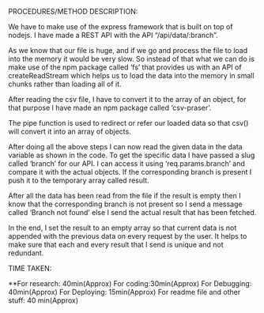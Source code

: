 PROCEDURES/METHOD DESCRIPTION:


We have to make use of the express framework that is built on top of nodejs.
I have made a REST API with the API “/api/data/:branch”.

As we know that our file is huge, and if we go and process the file to load into the memory it would be very slow. So instead of that what we can do is make use of the npm package called ‘fs’ that provides us with an API of createReadStream which helps us to load the data into the memory in small chunks rather than loading all of it.

After reading the csv file, I have to convert it to the array of an object, for that purpose I have made an npm package called ‘csv-praser’.

The pipe function is used to redirect or refer our loaded data so that csv() will convert it into an array of objects.

After doing all the above steps I can now read the given data in the data variable as shown in the code. 
To get the specific data I have passed a slug called ‘branch’ for our API. I can access it using ‘req.params.branch’ and compare it with the actual objects. If the corresponding branch is present I push it to the temporary array called result.

After all the data has been read from the file if the result is empty then I know that the corresponding branch is not present so I send a message called ‘Branch not found’ else I send the actual result that has been fetched.

In the end, I set the result to an empty array so that current data is not appended with the previous data on every request by the user. It helps to make sure that each and every result that I send is unique and not redundant.


TIME TAKEN:

**For research: 40min(Approx)
For coding:30min(Approx)
For Debugging: 40min(Approx)
For Deploying: 15min(Approx)
For readme file and other stuff: 40 min(Approx)

